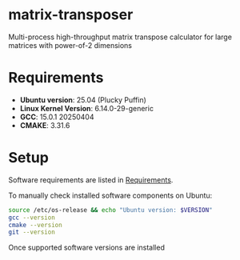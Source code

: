 # matrix-transposer
Multi-process high-throughput matrix transpose calculator for large matrices with power-of-2 dimensions

# Requirements
- **Ubuntu version**: 25.04 (Plucky Puffin)
- **Linux Kernel Version**: 6.14.0-29-generic
- **GCC**: 15.0.1 20250404
- **CMAKE**: 3.31.6

# Setup
Software requirements are listed in [Requirements](#Requirements).

To manually check installed software components on Ubuntu:
```bash
source /etc/os-release && echo "Ubuntu version: $VERSION"
gcc --version
cmake --version
git --version
```

Once supported software versions are installed



